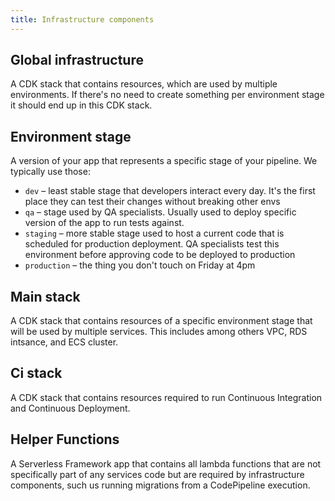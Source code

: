 ```yaml
---
title: Infrastructure components
---
```


## Global infrastructure

A CDK stack that contains resources, which are used by multiple environments.
If there's no need to create something per environment stage it should end up in this CDK stack.

## Environment stage

A version of your app that represents a specific stage of your pipeline. We typically use those:

- `dev` – least stable stage that developers interact every day. It's the first place they can test their changes
  without breaking other envs
- `qa` – stage used by QA specialists. Usually used to deploy specific version of the app to run tests against.
- `staging` – more stable stage used to host a current code that is scheduled for production deployment. QA specialists
  test this environment before approving code to be deployed to production
- `production` – the thing you don't touch on Friday at 4pm

## Main stack

A CDK stack that contains resources of a specific environment stage that will be used by multiple services.
This includes among others VPC, RDS intsance, and ECS cluster.

## Ci stack

A CDK stack that contains resources required to run Continuous Integration and Continuous Deployment.

## Helper Functions

A Serverless Framework app that contains all lambda functions that are not specifically part of any services code but
are required by infrastructure components, such us running migrations from a CodePipeline execution.
